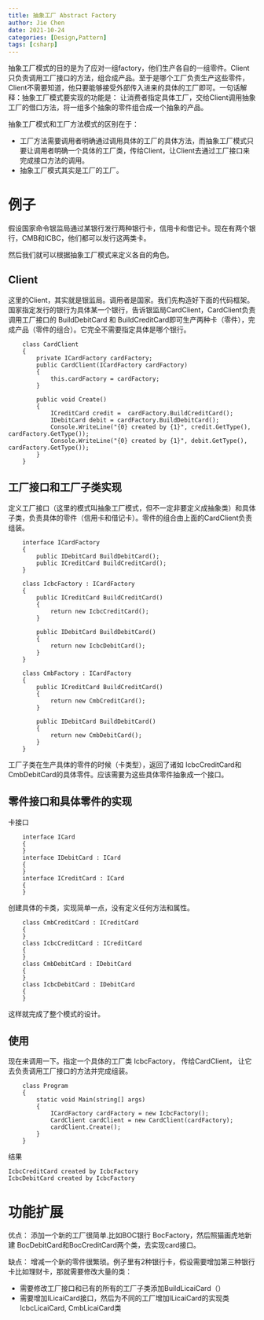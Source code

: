```yaml
---
title: 抽象工厂 Abstract Factory
author: Jie Chen
date: 2021-10-24
categories: [Design,Pattern]
tags: [csharp]
---
```


抽象工厂模式的目的是为了应对一组factory，他们生产各自的一组零件。Client只负责调用工厂接口的方法，组合成产品。至于是哪个工厂负责生产这些零件，Client不需要知道，他只要能够接受外部传入进来的具体的工厂即可。一句话解释：抽象工厂模式要实现的功能是： 让消费者指定具体工厂，交给Client调用抽象工厂的借口方法，将一组多个抽象的零件组合成一个抽象的产品。

抽象工厂模式和工厂方法模式的区别在于：

* 工厂方法需要调用者明确通过调用具体的工厂的具体方法，而抽象工厂模式只要让调用者明确一个具体的工厂类，传给Client，让Client去通过工厂接口来完成接口方法的调用。
* 抽象工厂模式其实是工厂的工厂。


# 例子

假设国家命令银监局通过某银行发行两种银行卡，信用卡和借记卡。现在有两个银行，CMB和ICBC，他们都可以发行这两类卡。

然后我们就可以根据抽象工厂模式来定义各自的角色。

## Client

这里的Client，其实就是银监局。调用者是国家。我们先构造好下面的代码框架。国家指定发行的银行为具体某一个银行，告诉银监局CardClient，CardClient负责调用工厂接口的 BuildDebitCard 和 BuildCreditCard即可生产两种卡（零件），完成产品（零件的组合）。它完全不需要指定具体是哪个银行。

~~~
    class CardClient
    {
        private ICardFactory cardFactory;
        public CardClient(ICardFactory cardFactory)
        {
            this.cardFactory = cardFactory;
        }

        public void Create()
        {
            ICreditCard credit =  cardFactory.BuildCreditCard();
            IDebitCard debit = cardFactory.BuildDebitCard();
            Console.WriteLine("{0} created by {1}", credit.GetType(), cardFactory.GetType());
            Console.WriteLine("{0} created by {1}", debit.GetType(), cardFactory.GetType());
        }
    }
~~~

## 工厂接口和工厂子类实现

定义工厂接口（这里的模式叫抽象工厂模式，但不一定非要定义成抽象类）和具体子类，负责具体的零件（信用卡和借记卡）。零件的组合由上面的CardClient负责组装。

~~~
    interface ICardFactory
    {
        public IDebitCard BuildDebitCard();
        public ICreditCard BuildCreditCard();
    }
~~~

~~~
    class IcbcFactory : ICardFactory
    {
        public ICreditCard BuildCreditCard()
        {
            return new IcbcCreditCard();
        }

        public IDebitCard BuildDebitCard()
        {
            return new IcbcDebitCard();
        }
    }
~~~

~~~
    class CmbFactory : ICardFactory
    {
        public ICreditCard BuildCreditCard()
        {
            return new CmbCreditCard();
        }

        public IDebitCard BuildDebitCard()
        {
            return new CmbDebitCard();
        }
    }
~~~

工厂子类在生产具体的零件的时候（卡类型），返回了诸如 IcbcCreditCard和CmbDebitCard的具体零件。应该需要为这些具体零件抽象成一个接口。

## 零件接口和具体零件的实现

卡接口

~~~
    interface ICard
    {
    }
	interface IDebitCard : ICard
    {
    }
	interface ICreditCard : ICard
    {
    }
~~~

创建具体的卡类，实现简单一点，没有定义任何方法和属性。

~~~
    class CmbCreditCard : ICreditCard
    {
    }
    class IcbcCreditCard : ICreditCard
    {
    }
    class CmbDebitCard : IDebitCard
    {
    }
    class IcbcDebitCard : IDebitCard
    {
    }
~~~

这样就完成了整个模式的设计。

## 使用

现在来调用一下。指定一个具体的工厂类 IcbcFactory， 传给CardClient， 让它去负责调用工厂接口的方法并完成组装。

~~~
    class Program
    {
        static void Main(string[] args)
        {
            ICardFactory cardFactory = new IcbcFactory();
            CardClient cardClient = new CardClient(cardFactory);
            cardClient.Create();
        }
    }
~~~

结果

~~~
IcbcCreditCard created by IcbcFactory
IcbcDebitCard created by IcbcFactory
~~~


# 功能扩展

优点： 添加一个新的工厂很简单.比如BOC银行 BocFactory，然后照猫画虎地新建 BocDebitCard和BocCreditCard两个类，去实现card接口。

缺点： 增减一个新的零件很繁琐。例子里有2种银行卡，假设需要增加第三种银行卡比如理财卡，那就需要修改大量的类： 

* 需要修改工厂接口和已有的所有的工厂子类添加BuildLicaiCard（）
* 需要增加ILicaiCard接口，然后为不同的工厂增加ILicaiCard的实现类 IcbcLicaiCard, CmbLicaiCard类

